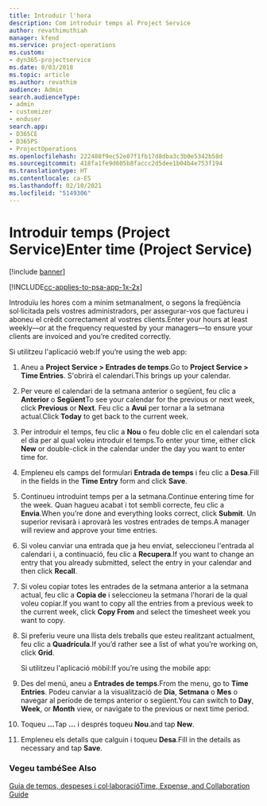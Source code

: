 ```yaml
---
title: Introduir l'hora
description: Com introduir temps al Project Service
author: revathimuthiah
manager: kfend
ms.service: project-operations
ms.custom:
- dyn365-projectservice
ms.date: 8/03/2018
ms.topic: article
ms.author: revathim
audience: Admin
search.audienceType:
- admin
- customizer
- enduser
search.app:
- D365CE
- D365PS
- ProjectOperations
ms.openlocfilehash: 222488f9ec52e07f1fb17d8dba3c3b0e5342b58d
ms.sourcegitcommit: 418fa1fe9d605b8faccc2d5dee1b04b4e753f194
ms.translationtype: HT
ms.contentlocale: ca-ES
ms.lasthandoff: 02/10/2021
ms.locfileid: "5149306"
---
```

# <a name="enter-time-project-service"></a><span data-ttu-id="88e06-103">Introduir temps (Project Service)</span><span class="sxs-lookup"><span data-stu-id="88e06-103">Enter time (Project Service)</span></span>

[!include [banner](../includes/psa-now-project-operations.md)]

[!INCLUDE[cc-applies-to-psa-app-1x-2x](../includes/cc-applies-to-psa-app-1x-2x.md)]

<span data-ttu-id="88e06-104">Introduïu les hores com a mínim setmanalment, o segons la freqüència sol·licitada pels vostres administradors, per assegurar-vos que factureu i aboneu el crèdit correctament al vostres clients.</span><span class="sxs-lookup"><span data-stu-id="88e06-104">Enter your hours at least weekly—or at the frequency requested by your managers—to ensure your clients are invoiced and you’re credited correctly.</span></span>  
  
 <span data-ttu-id="88e06-105">Si utilitzeu l'aplicació web:</span><span class="sxs-lookup"><span data-stu-id="88e06-105">If you’re using the web app:</span></span>  
  
1. <span data-ttu-id="88e06-106">Aneu a **Project Service > Entrades de temps**.</span><span class="sxs-lookup"><span data-stu-id="88e06-106">Go to **Project Service > Time Entries**.</span></span> <span data-ttu-id="88e06-107">S'obrirà el calendari.</span><span class="sxs-lookup"><span data-stu-id="88e06-107">This brings up your calendar.</span></span>  
  
2. <span data-ttu-id="88e06-108">Per veure el calendari de la setmana anterior o següent, feu clic a **Anterior** o **Següent**</span><span class="sxs-lookup"><span data-stu-id="88e06-108">To see your calendar for the previous or next week, click **Previous** or **Next**.</span></span> <span data-ttu-id="88e06-109">Feu clic a **Avui** per tornar a la setmana actual.</span><span class="sxs-lookup"><span data-stu-id="88e06-109">Click **Today** to get back to the current week.</span></span>  
  
3. <span data-ttu-id="88e06-110">Per introduir el temps, feu clic a **Nou** o feu doble clic en el calendari sota el dia per al qual voleu introduir el temps.</span><span class="sxs-lookup"><span data-stu-id="88e06-110">To enter your time, either click **New** or double-click in the calendar under the day you want to enter time for.</span></span>  
  
4. <span data-ttu-id="88e06-111">Empleneu els camps del formulari **Entrada de temps** i feu clic a **Desa**.</span><span class="sxs-lookup"><span data-stu-id="88e06-111">Fill in the fields in the **Time Entry** form and click **Save**.</span></span>  
  
5. <span data-ttu-id="88e06-112">Continueu introduint temps per a la setmana.</span><span class="sxs-lookup"><span data-stu-id="88e06-112">Continue entering time for the week.</span></span> <span data-ttu-id="88e06-113">Quan hagueu acabat i tot sembli correcte, feu clic a **Envia**.</span><span class="sxs-lookup"><span data-stu-id="88e06-113">When you’re done and everything looks correct, click **Submit**.</span></span> <span data-ttu-id="88e06-114">Un superior revisarà i aprovarà les vostres entrades de temps.</span><span class="sxs-lookup"><span data-stu-id="88e06-114">A manager will review and approve your time entries.</span></span>  
  
6. <span data-ttu-id="88e06-115">Si voleu canviar una entrada que ja heu enviat, seleccioneu l'entrada al calendari i, a continuació, feu clic a **Recupera**.</span><span class="sxs-lookup"><span data-stu-id="88e06-115">If you want to change an entry that you already submitted, select the entry in your calendar and then click **Recall**.</span></span>  
  
7. <span data-ttu-id="88e06-116">Si voleu copiar totes les entrades de la setmana anterior a la setmana actual, feu clic a **Copia de** i seleccioneu la setmana l'horari de la qual voleu copiar.</span><span class="sxs-lookup"><span data-stu-id="88e06-116">If you want to copy all the entries from a previous week to the current week, click **Copy From** and select the timesheet week you want to copy.</span></span>  
  
8. <span data-ttu-id="88e06-117">Si preferiu veure una llista dels treballs que esteu realitzant actualment, feu clic a **Quadrícula**.</span><span class="sxs-lookup"><span data-stu-id="88e06-117">If you’d rather see a list of what you’re working on, click **Grid**.</span></span>  
  
   <span data-ttu-id="88e06-118">Si utilitzeu l'aplicació mòbil:</span><span class="sxs-lookup"><span data-stu-id="88e06-118">If you’re using the mobile app:</span></span>  
  
9. <span data-ttu-id="88e06-119">Des del menú, aneu a **Entrades de temps**.</span><span class="sxs-lookup"><span data-stu-id="88e06-119">From the menu, go to **Time Entries**.</span></span>     <span data-ttu-id="88e06-120">Podeu canviar a la visualització de **Dia**, **Setmana** o **Mes** o navegar al període de temps anterior o següent.</span><span class="sxs-lookup"><span data-stu-id="88e06-120">You can switch to **Day**, **Week**, or **Month** view, or navigate to the previous or next time period.</span></span>  
  
10. <span data-ttu-id="88e06-121">Toqueu **...**</span><span class="sxs-lookup"><span data-stu-id="88e06-121">Tap **…**</span></span> <span data-ttu-id="88e06-122">i després toqueu **Nou**.</span><span class="sxs-lookup"><span data-stu-id="88e06-122">and tap **New**.</span></span>  
  
11. <span data-ttu-id="88e06-123">Empleneu els detalls que calguin i toqueu **Desa**.</span><span class="sxs-lookup"><span data-stu-id="88e06-123">Fill in the details as necessary and tap **Save**.</span></span>  
  
### <a name="see-also"></a><span data-ttu-id="88e06-124">Vegeu també</span><span class="sxs-lookup"><span data-stu-id="88e06-124">See Also</span></span>  
 [<span data-ttu-id="88e06-125">Guia de temps, despeses i col·laboració</span><span class="sxs-lookup"><span data-stu-id="88e06-125">Time, Expense, and Collaboration Guide</span></span>](../psa/time-expense-collaboration-guide.md)
